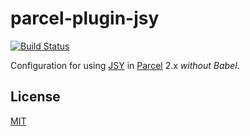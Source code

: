 # parcel-plugin-jsy
[![Build Status](https://travis-ci.org/jsy-lang/parcel-plugin-jsy.svg?branch=master)](https://travis-ci.org/jsy-lang/parcel-plugin-jsy)

Configuration for using [JSY](https://github.com/jsy-lang/jsy-lang-docs#readme) in [Parcel](https://parceljs.org) 2.x *without Babel*.

## License

[MIT](LICENSE)
